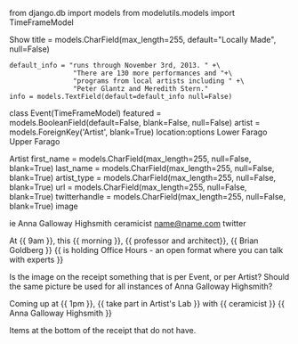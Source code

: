 from django.db import models
from modelutils.models import TimeFrameModel

Show
    title = models.CharField(max_length=255, default="Locally Made", null=False)

    default_info = "runs through November 3rd, 2013. " +\
                    "There are 130 more performances and "+\
                    "programs from local artists including " +\
                    "Peter Glantz and Meredith Stern."
    info = models.TextField(default=default_info null=False) 


class Event(TimeFrameModel)
    featured = models.BooleanField(default=False, blank=False, null=False)
    artist = models.ForeignKey('Artist', blank=True)
    location:options
        Lower Farago
        Upper Farago


Artist
    first_name = models.CharField(max_length=255, null=False, blank=True)
    last_name = models.CharField(max_length=255, null=False, blank=True)
    artist_type = models.CharField(max_length=255, null=False, blank=True)
    url = models.CharField(max_length=255, null=False, blank=True)
    twitterhandle = models.CharField(max_length=255, null=False, blank=True)
    image

ie
    Anna Galloway Highsmith
    ceramicist
    name@name.com
    twitter


At {{ 9am }}, this {{ morning }},
{{ professor and architect}},
{{ Brian Goldberg }} {{ is holding
Office Hours - an open format where
you can talk with experts }}




Is the image on the receipt something that is per Event, or per Artist?
    Should the same picture be used for all instances of Anna Galloway Highsmith?


Coming up at {{ 1pm }}, {{ take
part in Artist's Lab }} with
{{ ceramicist }} {{ Anna Galloway
Highsmith }}


Items at the bottom of the receipt that do not have.